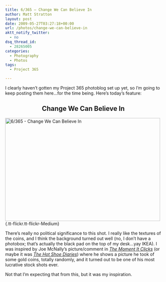 ```yaml
---
title: 6/365 – Change We Can Believe In
author: Matt Stratton
layout: post
date: 2009-05-27T03:27:18+00:00
url: /photos/change-we-can-believe-in
aktt_notify_twitter:
  - no
dsq_thread_id:
  - 28265005
categories:
  - Photography
  - Photos
tags:
  - Project 365

---
```

I clearly haven&#8217;t gotten my Project 365 photoblog set up yet, so I&#8217;m going to keep posting them here&#8230;for the time being. Here&#8217;s today&#8217;s feature:

<h2 style="text-align: center;">
  <strong>Change We Can Believe In</strong>
</h2>

[<img class="aligncenter" src="http://farm4.static.flickr.com/3658/3568909900_8a005b6a85.jpg" alt="6/365 - Change We Can Believe In" width="500" height="333" />][1]{.tt-flickr.tt-flickr-Medium}

There&#8217;s really no political significance to this shot. I really like the textures of the coins, and I think the background turned out well (no, I don&#8217;t have a photobox; that&#8217;s actually the black pad on the top of my desk&#8230;yay IKEA). I was inspired by Joe McNally&#8217;s picture/comment in <a href="http://www.amazon.com/gp/product/0321544080?ie=UTF8&tag=straigeyefort-20&link_code=as3&camp=211189&creative=373489&creativeASIN=0321544080" target="_blank"><em>The Moment It Clicks</em></a> (or maybe it was <a href="http://www.amazon.com/gp/product/0321580141?ie=UTF8&tag=straigeyefort-20&link_code=as3&camp=211189&creative=373489&creativeASIN=0321580141" target="_blank"><em>The Hot Shoe Diaries</em></a>) where he shows a picture he took of some gold coins, totally randomly, and it turned out to be one of his most lucrative stock shots ever.

Not that I&#8217;m expecting that from this, but it was my inspiration.

 [1]: http://www.flickr.com/photos/mugsy/3568909900/ "6/365 - Change We Can Believe In"